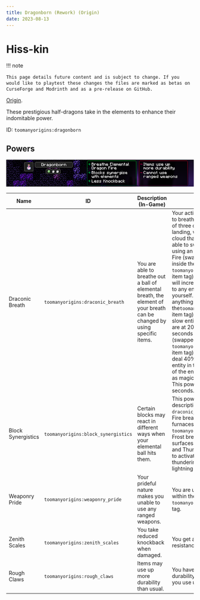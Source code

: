 ```yaml
---
title: Dragonborn (Rework) (Origin)
date: 2023-08-13
---
```

# Hiss-kin

!!! note

    This page details future content and is subject to change. If you would like to playtest these changes the files are marked as betas on CurseForge and Modrinth and as a pre-release on GitHub.

[Origin](../../origins.md).

These prestigious half-dragons take in the elements to enhance their indomitable power.

ID: `toomanyorigins:dragonborn`

## Powers

![Dragonborn (Rework)](../../../../images/tmoDragonbornBannerRework.png)

Name | ID | Description (In-Game) | Description (Detailed)
-----|----|-----------------------|------------------------
Draconic Breath | `toomanyorigins:draconic_breath` | You are able to breathe out a ball of elemental breath, the element of your breath can be changed by using specific items. | Your active power (default: G) allows you to breathe out a fireball that can be one of three different types that upon landing, will turn into an area of effect cloud that do different things. You are able to swap between these types by using an item in your main or offhand. Fire (swapped to by using anything inside the `toomanyorigins:fireball_activators` item tag) produces a purple cloud that will increase the damage received by 3 to any entity in the cloud besides yourself. Frost (swapped to by using anything inside the`toomanyorigins:frostball_activators` item tag) produces a blue cloud that will slow entities down each tick until they are at 20% of their original speed after 2 seconds inside the cloud. Thunder (swapped to by using anything inside the `toomanyorigins:thunderball_activators` item tag) produces a pink cloud that will deal 40% of the initial attack to any other entity in the cloud when you attack one of the entities in the cloud. This counts as magic damage and will bypass armor. This power has a cooldown of 2 seconds.
Block Synergistics | `toomanyorigins:block_synergistics` | Certain blocks may react in different ways when your elemental ball hits them. | This power does nothing but this description will explain the part of `draconic_breath `that it's referring to. Fire breath projectiles are able to light up furnaces and campfires inside the `toomanyorigins:lightable` block tag, Frost breath projectiles are able to freeze surfaces of water for a brief moment, and Thunder breath projectiles are able to activate lightning rods when it is not thundering, or summon lightning at lightning rods when it is thundering.
Weaponry Pride | `toomanyorigins:weaponry_pride` | Your prideful nature makes you unable to use any ranged weapons. | You are unable to use any items found within the `toomanyorigins:projectile_based` item tag.
Zenith Scales | `toomanyorigins:zenith_scales` | You take reduced knockback when damaged. | You get an additional 0.2 knockback resistance.
Rough Claws | `toomanyorigins:rough_claws` | Items may use up more durability than usual. | You have a 40% chance to use up extra durability on any of your items whenever you use up durability on your items.